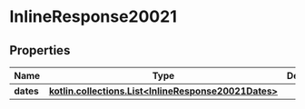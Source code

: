 
# InlineResponse20021

## Properties
Name | Type | Description | Notes
------------ | ------------- | ------------- | -------------
**dates** | [**kotlin.collections.List&lt;InlineResponse20021Dates&gt;**](InlineResponse20021Dates.md) |  |  [optional]



